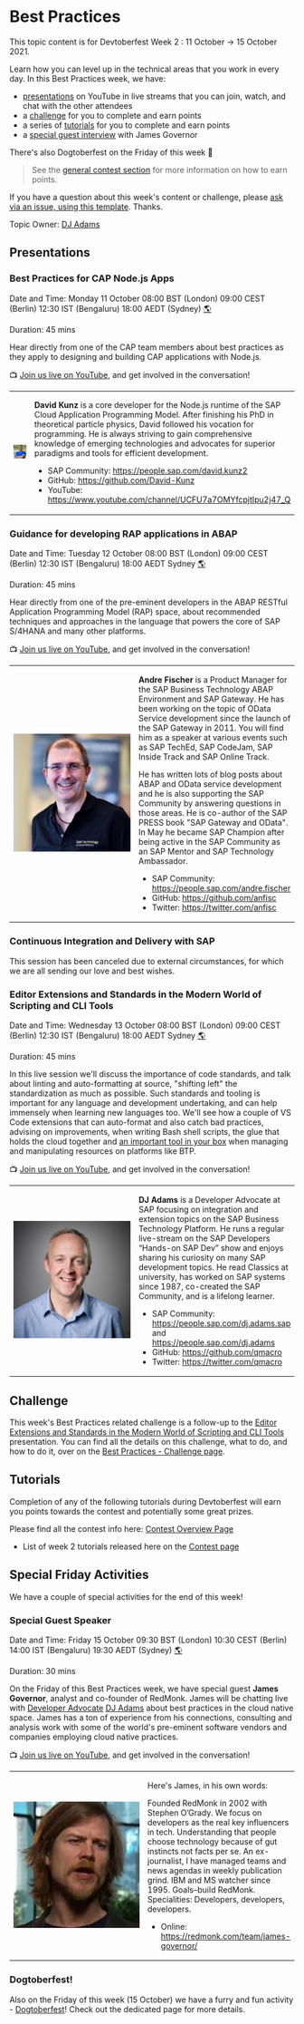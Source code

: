 # Best Practices

This topic content is for Devtoberfest Week 2 : 11 October → 15 October 2021.

Learn how you can level up in the technical areas that you work in every day. In this Best Practices week, we have:

* [presentations](#presentations) on YouTube in live streams that you can join, watch, and chat with the other attendees
* a [challenge](#challenge) for you to complete and earn points
* a series of [tutorials](#tutorials) for you to complete and earn points
* a [special guest interview](#special-guest-speaker) with James Governor

There's also Dogtoberfest on the Friday of this week 🐶

> See the [general contest section](https://github.com/SAP-samples/devtoberfest-2021#contest-the-game) for more information on how to earn points.

If you have a question about this week's content or challenge, please [ask via an issue, using this template](https://github.com/SAP-samples/devtoberfest-2021/issues/new?assignees=qmacro&labels=week2-best-practices&template=about-week-2--best-practices--content.md&title=). Thanks.

Topic Owner: [DJ Adams](https://github.com/qmacro)

## Presentations

### Best Practices for CAP Node.js Apps

Date and Time: Monday 11 October 08:00 BST (London) 09:00 CEST (Berlin) 12:30 IST (Bengaluru) 18:00 AEDT (Sydney) [🌎](https://www.timeanddate.com/worldclock/converter.html?iso=20211011T070000&p1=136&p2=37&p3=438&p4=240rl)

Duration: 45 mins

Hear directly from one of the CAP team members about best practices as they apply to designing and building CAP applications with Node.js.

📺 [Join us live on YouTube](https://youtu.be/WTOOse-Flj8), and get involved in the conversation!

<table border="0px" width="100%">
<tr>
<td width="270"><img src="../../images/250/DavidKunz.jpg"> </td>
<td><p><b>David Kunz</b> is a core developer for the Node.js runtime of the SAP Cloud Application Programming Model. After finishing his PhD in theoretical particle physics, David followed his vocation for programming. He is always striving to gain comprehensive knowledge of emerging technologies and advocates for superior paradigms and tools for efficient development.
</p>
<ul>
<li>SAP Community: <a href="https://people.sap.com/david.kunz2">https://people.sap.com/david.kunz2</a></li>
<li>GitHub: <a href="https://github.com/David-Kunz">https://github.com/David-Kunz</a></li>
<li>YouTube: <a href="https://www.youtube.com/channel/UCFU7a7OMYfcpjtIpu2j47_Q">https://www.youtube.com/channel/UCFU7a7OMYfcpjtIpu2j47_Q</a></li>
</ul>
</td>
</tr>
</table>

### Guidance for developing RAP applications in ABAP

Date and Time: Tuesday 12 October 08:00 BST (London) 09:00 CEST (Berlin) 12:30 IST (Bengaluru) 18:00 AEDT Sydney [🌎](https://www.timeanddate.com/worldclock/converter.html?iso=20211012T070000&p1=136&p2=37&p3=438&p4=240rl)

Duration: 45 mins

Hear directly from one of the pre-eminent developers in the ABAP RESTful Application Programming Model (RAP) space, about recommended techniques and approaches in the language that powers the core of SAP S/4HANA and many other platforms.

📺 [Join us live on YouTube](https://youtu.be/AHEkbCDkn-E), and get involved in the conversation!

<table border="0px" width="100%">
<tr>
<td width="270"><img src="../../images/250/AndreFischer.png"> </td>
<td><p><b>Andre Fischer</b> is a Product Manager for the SAP Business Technology ABAP Environment and SAP Gateway. He has been working on the topic of OData Service development since the launch of the SAP Gateway in 2011. You will find him as a speaker at various events such as SAP TechEd, SAP CodeJam, SAP Inside Track and SAP Online Track. 
  
He has written lots of blog posts about ABAP and OData service development and he is also supporting the SAP Community by answering questions in those areas. He is co-author of the SAP PRESS book "SAP Gateway and OData". In May he became SAP Champion after being active in the SAP Community as an SAP Mentor and SAP Technology Ambassador.
</p>
<ul>
<li>SAP Community: <a href="https://people.sap.com/andre.fischer">https://people.sap.com/andre.fischer</a></li>
<li>GitHub: <a href="https://github.com/David-Kunz">https://github.com/anfisc</a></li>
<li>Twitter: <a href="https://twitter.com/anfisc">https://twitter.com/anfisc</a></li>
</ul>
</td>
</tr>
</table>

### Continuous Integration and Delivery with SAP

This session has been canceled due to external circumstances, for which we are all sending our love and best wishes. 

### Editor Extensions and Standards in the Modern World of Scripting and CLI Tools

Date and Time: Wednesday 13 October 08:00 BST (London) 09:00 CEST (Berlin) 12:30 IST (Bengaluru) 18:00 AEDT Sydney [🌎](https://www.timeanddate.com/worldclock/converter.html?iso=20211013T070000&p1=136&p2=37&p3=438&p4=240)

Duration: 45 mins

In this live session we'll discuss the importance of code standards, and talk about linting and auto-formatting at source, "shifting left" the standardization as much as possible. Such standards and tooling is important for any language and development undertaking, and can help immensely when learning new languages too. We'll see how a couple of VS Code extensions that can auto-format and also catch bad practices, advising on improvements, when writing Bash shell scripts, the glue that holds the cloud together and [an important tool in your box](https://www.youtube.com/watch?v=xRmHZGk4QCU&list=PL6RpkC85SLQABOpzhd7WI-hMpy99PxUo0&index=1) when managing and manipulating resources on platforms like BTP.

📺 [Join us live on YouTube](https://youtu.be/BEZEdN9IMks), and get involved in the conversation!

<table border="0px" width="100%">
<tr>
<td width="270"><img src="../../images/250/DjAdams.jpg"> </td>
<td><p><b>DJ Adams</b> is a Developer Advocate at SAP focusing on integration and extension topics on the SAP Business Technology Platform. He runs a regular live-stream on the SAP Developers “Hands-on SAP Dev” show and enjoys sharing his curiosity on many SAP development topics. He read Classics at university, has worked on SAP systems since 1987, co-created the SAP Community, and is a lifelong learner.
</p>
<ul>
<li>SAP Community: <a href="https://people.sap.com/dj.adams.sap">https://people.sap.com/dj.adams.sap</a> and <a href="https://people.sap.com/dj.adams">https://people.sap.com/dj.adams</a></li>
<li>GitHub: <a href="https://github.com/qmacro">https://github.com/qmacro</a></li>
<li>Twitter: <a href="https://twitter.com/qmacro">https://twitter.com/qmacro</a></li>
</ul>
</td>
</tr>
</table>

## Challenge

This week's Best Practices related challenge is a follow-up to the [Editor Extensions and Standards in the Modern World of Scripting and CLI Tools](#editor-extensions-and-standards-in-the-modern-world-of-scripting-and-cli-tools) presentation. You can find all the details on this challenge, what to do, and how to do it, over on the [Best Practices - Challenge page](challenge/).

## Tutorials

Completion of any of the following tutorials during Devtoberfest will earn you points towards the contest and potentially some great prizes.  

Please find all the contest info here: [Contest Overview Page](https://github.com/SAP-samples/devtoberfest-2021/tree/main/contest)

* List of week 2 tutorials released here on the [Contest page](https://github.com/SAP-samples/devtoberfest-2021/tree/main/contest#week-2)  

## Special Friday Activities

We have a couple of special activities for the end of this week!

### Special Guest Speaker

Date and Time: Friday 15 October 09:30 BST (London) 10:30 CEST (Berlin) 14:00 IST (Bengaluru) 19:30 AEDT (Sydney) [🌎](https://www.timeanddate.com/worldclock/converter.html?iso=20211015T083000&p1=136&p2=37&p3=438&p4=240)

Duration: 30 mins

On the Friday of this Best Practices week, we have special guest <b>James Governor</b>, analyst and co-founder of RedMonk. James will be chatting live with [Developer Advocate](https://developers.sap.com/developer-advocates.html) [DJ Adams](https://github.com/qmacro) about best practices in the cloud native space. James has a ton of experience from his connections, consulting and analysis work with some of the world's pre-eminent software vendors and companies employing cloud native practices.

📺 [Join us live on YouTube](https://youtu.be/3Av2ve0nxCM), and get involved in the conversation!

<table border="0px" width="100%">
<tr>
<td width="270"><img src="../../images/250/JamesGovernor.jpg"> </td>
<td><p>Here's James, in his own words:</p><p>Founded RedMonk in 2002 with Stephen O’Grady. We focus on developers as the real key influencers in tech. Understanding that people choose technology because of gut instincts not facts per se. An ex-journalist, I have managed teams and news agendas in weekly publication grind. IBM and MS watcher since 1995. Goals–build RedMonk. Specialities: Developers, developers, developers.</p>
<ul>
<li>Online: <a href="https://redmonk.com/team/james-governor/">https://redmonk.com/team/james-governor/</a></li>
</ul>
</td>
</tr>
</table>

### Dogtoberfest!

Also on the Friday of this week (15 October) we have a furry and fun activity - [Dogtoberfest](../Dogtoberfest/)! Check out the dedicated page for more details.
